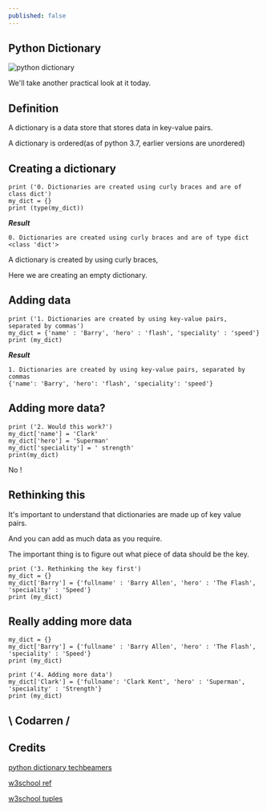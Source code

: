 ```yaml
---
published: false
---
```

## Python Dictionary
![python dictionary](https://github.com/codarrenvelvindron/codarrenvelvindron.github.io/raw/master/images/python-logo.png)

We'll take another practical look at it today.

## Definition
A dictionary is a data store that stores data in key-value pairs.

A dictionary is ordered(as of python 3.7, earlier versions are unordered)

## Creating a dictionary
```
print ('0. Dictionaries are created using curly braces and are of class dict')
my_dict = {}
print (type(my_dict))
```

***Result***
```
0. Dictionaries are created using curly braces and are of type dict
<class 'dict'>
```
A dictionary is created by using curly braces,

Here we are creating an empty dictionary.

## Adding data
```
print ('1. Dictionaries are created by using key-value pairs, separated by commas')
my_dict = {'name' : 'Barry', 'hero' : 'flash', 'speciality' : 'speed'}
print (my_dict)
```

***Result***
```
1. Dictionaries are created by using key-value pairs, separated by commas
{'name': 'Barry', 'hero': 'flash', 'speciality': 'speed'}
```

## Adding more data?
```
print ('2. Would this work?')
my_dict['name'] = 'Clark'
my_dict['hero'] = 'Superman'
my_dict['speciality'] = ' strength'
print(my_dict)

```
No !

## Rethinking this
It's important to understand that dictionaries are made up of key value pairs.

And you can add as much data as you require.

The important thing is to figure out what piece of data should be the key.
```
print ('3. Rethinking the key first')
my_dict = {}
my_dict['Barry'] = {'fullname' : 'Barry Allen', 'hero' : 'The Flash', 'speciality' : 'Speed'}
print (my_dict)

```

## Really adding more data
```
my_dict = {}
my_dict['Barry'] = {'fullname' : 'Barry Allen', 'hero' : 'The Flash', 'speciality' : 'Speed'}
print (my_dict)

print ('4. Adding more data')
my_dict['Clark'] = {'fullname': 'Clark Kent', 'hero' : 'Superman', 'speciality' : 'Strength'}
print (my_dict)
```


## \ Codarren /

## Credits
[python dictionary techbeamers](https://www.techbeamers.com/python-dictionary/)

[w3school ref](https://www.w3schools.com/python/python_dictionaries.asp)

[w3school tuples](https://www.w3schools.com/python/python_tuples.asp)
